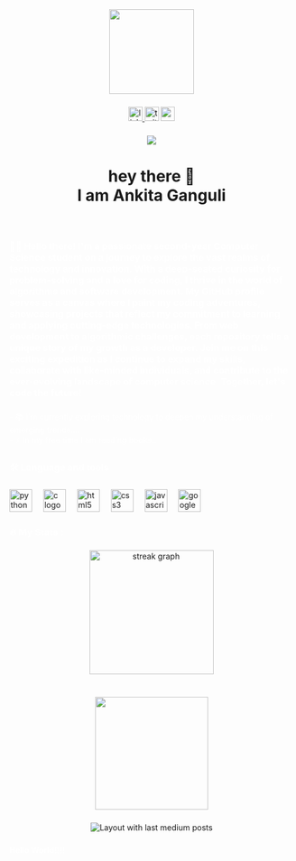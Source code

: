 <div align="center">
  <img height="150" src="https://camo.githubusercontent.com/62da68eb62b1e5f175f7d1f0191dd89a653d7908feb22d37d4a0ab07365d6791/68747470733a2f2f6d656469612e67697068792e636f6d2f6d656469612f4d3967624264396e6244724f5475314d71782f67697068792e676966"  />
</div>

###

<div align="center">
  <a href="https://www.linkedin.com/in/ankita-ganguli-3833b5271?utm_source=share&utm_campaign=share_via&utm_content=profile&utm_medium=android_app" target="_blank">
    <img src="https://img.shields.io/static/v1?message=LinkedIn&logo=linkedin&label=&color=0077B5&logoColor=white&labelColor=&style=for-the-badge" height="25" alt="linkedin logo"  />
  </a>
  <img src="https://img.shields.io/static/v1?message=Twitter&logo=twitter&label=&color=1DA1F2&logoColor=white&labelColor=&style=for-the-badge" height="25" alt="twitter logo"  />
  <img src="https://img.shields.io/static/v1?message=Gmail&logo=gmail&label=&color=D14836&logoColor=white&labelColor=&style=for-the-badge" height="25" alt="gmail logo"  />
</div>

###

<div align="center">
  <img src="https://visitor-badge.laobi.icu/badge?page_id=Ankita05-Hub.Ankita05-Hub&right_color=white"  />
</div>

###

<h1 align="center">hey there 👋<br>I am Ankita Ganguli</h1>

###

<br clear="both">

<h3 align="left" style="color: white;">👩‍💻   Hello there! I'm a passionate second-year Computer Science student on a journey to explore the vast realms of technology and innovation. With a deep-seated curiosity for problem-solving and a love for coding, I thrive in the world of algorithms and software development. My GitHub profile serves as a canvas where I paint my coding adventures, showcasing projects that reflect my commitment to learning and applying cutting-edge technologies. From web development to algorithmic challenges, each repository tells a unique story of my growth as a developer. Join me on this exciting expedition as I continue to expand my skills, collaborate with like-minded individuals, and contribute to the ever-evolving landscape of computer science. Together, let's code the future!</h3>

###

<p align="left" style="color: white;">- 📚 I'm currently exploring technology to deepen my understanding of emerging trends....<br>- ⚡ In my free time I am reading books..</p>

###

<h3 align="left" style="color: white;">🛠 Language and tools</h3>

###

<div align="left">
  <img src="https://cdn.jsdelivr.net/gh/devicons/devicon/icons/python/python-original.svg" height="40" alt="python logo"  />
  <img width="12" />
  <img src="https://cdn.jsdelivr.net/gh/devicons/devicon/icons/c/c-original.svg" height="40" alt="c logo"  />
  <img width="12" />
  <img src="https://cdn.jsdelivr.net/gh/devicons/devicon/icons/html5/html5-original.svg" height="40" alt="html5 logo"  />
  <img width="12" />
  <img src="https://cdn.jsdelivr.net/gh/devicons/devicon/icons/css3/css3-original.svg" height="40" alt="css3 logo"  />
  <img width="12" />
  <img src="https://cdn.jsdelivr.net/gh/devicons/devicon/icons/javascript/javascript-original.svg" height="40" alt="javascript logo"  />
  <img width="12" />
  <img src="https://cdn.jsdelivr.net/gh/devicons/devicon/icons/googlecloud/googlecloud-original.svg" height="40" alt="googlecloud logo"  />
</div>

###

<h3 align="left" style="color: white;">🔥   My Stats :</h3>

###

<div align="center">
  <img src="https://streak-stats.demolab.com?user=Ankita05-Hub&locale=en&mode=daily&theme=dark&hide_border=false&border_radius=5&order=3" height="220" alt="streak graph"  />
</div>

###

<div align="left">
</div>

###

<br clear="both">

<div align="center">
  <img height="200" src=""  />
</div>

###

<div align="center">
  <img src="https://github-read-medium-git-main.pahlevikun.vercel.app/latest?limit=4" alt="Layout with last medium posts"  />
</div>

###

<div align="left">
</div>

###

<h4 align="left" style="color: white;">Hello World!!!!</h4>




 





